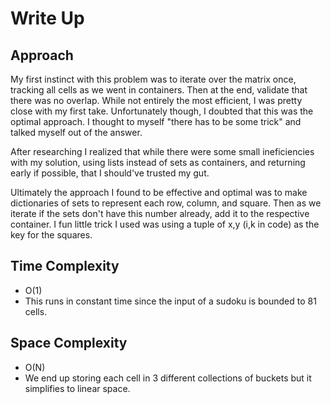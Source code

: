 # Write Up

## Approach
My first instinct with this problem was to iterate over the matrix once, tracking all cells as we went in containers. Then at the end, validate that there was no overlap. While not entirely the most efficient, I was pretty close with my first take. Unfortunately though, I doubted that this was the optimal approach. I thought to myself "there has to be some trick" and talked myself out of the answer. 

After researching I realized that while there were some small ineficiencies with my solution, using lists instead of sets as containers, and returning early if possible, that I should've trusted my gut.

Ultimately the approach I found to be effective and optimal was to make dictionaries of sets to represent each row, column, and  square. Then as we iterate if the sets don't have this number already, add it to the respective container. I fun little trick I used was using a tuple of x,y (i,k in code) as the key for the squares. 

## Time Complexity
- O(1) 
- This runs in constant time since the input of a sudoku is bounded to 81 cells. 

## Space Complexity
- O(N) 
- We end up storing each cell in 3 different collections of buckets but it simplifies to linear space. 